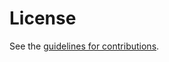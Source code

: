 # License

See the
[guidelines for contributions](https://github.com/datarightplus/datarightplus-resource-set-energy/blob/main/CONTRIBUTING.md).
